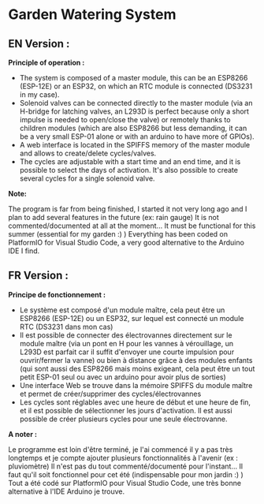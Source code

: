 # Garden Watering System

## EN Version :

**Principle of operation :**

 - The system is composed of a master module, this can be an ESP8266 (ESP-12E) or an ESP32, on which an RTC module is connected (DS3231 in my case).
 - Solenoid valves can be connected directly to the master module (via an H-bridge for latching valves, an L293D is perfect because only a short impulse is needed to open/close the valve) or remotely thanks to children modules (which are also ESP8266 but less demanding, it can be a very small ESP-01 alone or with an arduino to have more of GPIOs).
 - A web interface is located in the SPIFFS memory of the master module and allows to create/delete cycles/valves.
 - The cycles are adjustable with a start time and an end time, and it is possible to select the days of activation. It's also possible to create several cycles for a single solenoid valve.

**Note:**

The program is far from being finished, I started it not very long ago and I plan to add several features in the future (ex: rain gauge)
It is not commented/documented at all at the moment... It must be functional for this summer (essential for my garden :) )
Everything has been coded on PlatformIO for Visual Studio Code, a very good alternative to the Arduino IDE I find.

## FR Version :

**Principe de fonctionnement :**
 - Le système est composé d'un module maître, cela peut être un ESP8266 (ESP-12E) ou un ESP32, sur lequel est connecté un module RTC (DS3231 dans mon cas)
 -  Il est possible de connecter des électrovannes directement sur le module maître (via un pont en H pour les vannes à vérouillage, un L293D est parfait car il suffit d'envoyer une courte impulsion pour ouvrir/fermer la vanne) ou bien à distance grâce à des modules enfants (qui sont aussi des ESP8266 mais moins exigeant, cela peut être un tout petit ESP-01 seul ou avec un arduino pour avoir plus de sorties)
 -  Une interface Web se trouve dans la mémoire SPIFFS du module maître et permet de créer/supprimer des cycles/électrovannes
 -  Les cycles sont réglables avec une heure de début et une heure de fin, et il est possible de sélectionner les jours d'activation. Il est aussi possible de créer plusieurs cycles pour une seule électrovanne.

**A noter :**

Le programme est loin d'être terminé, je l'ai commencé il y a pas très longtemps et je compte ajouter plusieurs fonctionnalités à l'avenir (ex : pluviomètre)
Il n'est pas du tout commenté/documenté pour l'instant... Il faut qu'il soit fonctionnel pour cet été (indispensable pour mon jardin :) )
Tout a été codé sur PlatformIO pour Visual Studio Code, une très bonne alternative à l'IDE Arduino je trouve.
